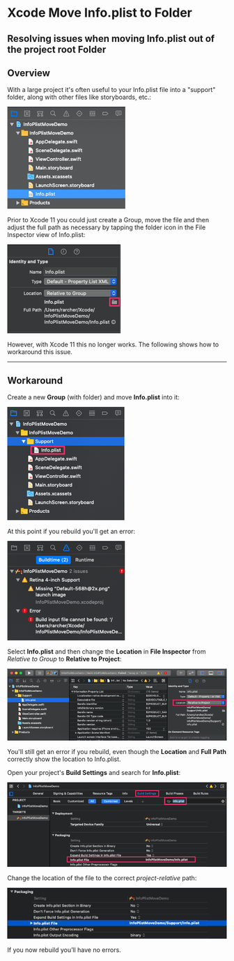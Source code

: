 # Xcode Move Info.plist to Folder
## Resolving issues when moving Info.plist out of the project root Folder

## Overview
With a large project it's often useful to your Info.plist file into a "support" folder, along with other
files like storyboards, etc.:

![](./readme-assets/img1.jpg)

Prior to Xcode 11 you could just create a Group, move the file and then adjust the full path as necessary
by tapping the folder icon in the File Inspector view of Info.plist:

![](./readme-assets/img2.jpg)

However, with Xcode 11 this no longer works. The following shows how to workaround this issue.

___

## Workaround
Create a new **Group** (with folder) and move **Info.plist** into it:

![](./readme-assets/img3.jpg)

At this point if you rebuild you'll get an error:

![](./readme-assets/img4.jpg)

Select **Info.plist** and then change the **Location** in **File Inspector** from *Relative to Group*
to **Relative to Project**:

![](./readme-assets/img5.jpg)

You'll still get an error if you rebuild, even though the **Location** and **Full Path** correctly
show the location to Info.plist.

Open your project's **Build Settings** and search for **Info.plist**:

![](./readme-assets/img6.jpg)

Change the location of the file to the correct *project-relative* path:

![](./readme-assets/img7.jpg)

If you now rebuild you’ll have no errors.

